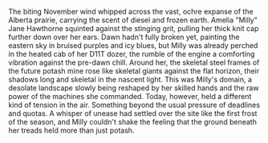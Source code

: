 The biting November wind whipped across the vast, ochre expanse of the Alberta prairie, carrying the scent of diesel and frozen earth.  Amelia "Milly" Jane Hawthorne squinted against the stinging grit, pulling her thick knit cap further down over her ears. Dawn hadn't fully broken yet, painting the eastern sky in bruised purples and icy blues, but Milly was already perched in the heated cab of her D11T dozer, the rumble of the engine a comforting vibration against the pre-dawn chill.  Around her, the skeletal steel frames of the future potash mine rose like skeletal giants against the flat horizon, their shadows long and skeletal in the nascent light.  This was Milly's domain, a desolate landscape slowly being reshaped by her skilled hands and the raw power of the machines she commanded. Today, however, held a different kind of tension in the air. Something beyond the usual pressure of deadlines and quotas.  A whisper of unease had settled over the site like the first frost of the season, and Milly couldn't shake the feeling that the ground beneath her treads held more than just potash.
